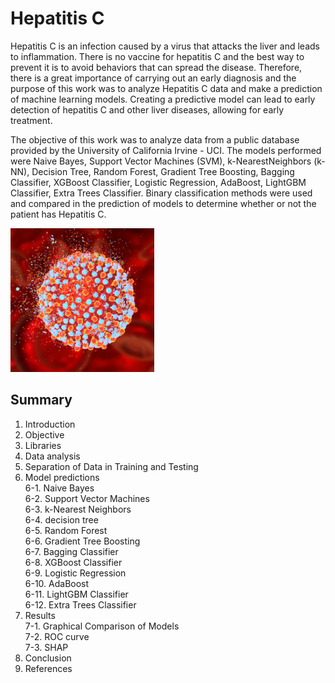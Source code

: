 # Hepatitis C

Hepatitis C is an infection caused by a virus that attacks the liver and leads to inflammation.
There is no vaccine for hepatitis C and the best way to prevent it is to avoid behaviors that can spread the disease. Therefore, there is a great importance of carrying out an early diagnosis and the purpose of this work was to analyze Hepatitis C data and make a prediction of machine learning models. Creating a predictive model can lead to early detection of hepatitis C and other liver diseases, allowing for early treatment.

The objective of this work was to analyze data from a public database provided by the University of California Irvine - UCI. The models performed were Naive Bayes, Support Vector Machines (SVM), k-NearestNeighbors (k-NN), Decision Tree, Random Forest, Gradient Tree Boosting, Bagging Classifier, XGBoost Classifier, Logistic Regression, AdaBoost, LightGBM Classifier, Extra Trees Classifier. Binary classification methods were used and compared in the prediction of models to determine whether or not the patient has Hepatitis C.

<img src="https://github.com/raquelcolares/machine_learning_UFMG/blob/main/tp_final/hepatitec-fig2.webp" width="230">

## Summary

1) Introduction
2) Objective
3) Libraries
4) Data analysis
5) Separation of Data in Training and Testing
6) Model predictions\
6-1. Naive Bayes\
6-2. Support Vector Machines\
6-3. k-Nearest Neighbors\
6-4. decision tree\
6-5. Random Forest\
6-6. Gradient Tree Boosting\
6-7. Bagging Classifier\
6-8. XGBoost Classifier\
6-9. Logistic Regression\
6-10. AdaBoost\
6-11. LightGBM Classifier\
6-12. Extra Trees Classifier
7) Results\
7-1. Graphical Comparison of Models\
7-2. ROC curve\
7-3. SHAP
8) Conclusion
9) References

